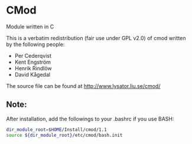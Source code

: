 # CMod
Module written in C

This is a verbatim redistribution (fair use under GPL v2.0) of cmod written by the following people:
- Per Cederqvist
- Kent Engström
- Henrik Rindlöw
- David Kågedal

The source file can be found at http://www.lysator.liu.se/cmod/

## Note:
After installation, add the followings to your .bashrc if you use BASH:
```bash
dir_module_root=$HOME/Install/cmod/1.1
source ${dir_module_root}/etc/cmod/bash.init
```